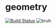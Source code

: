 # geometry
[![Build Status](https://travis-ci.org/Restov/geometry.svg?branch=master)](https://travis-ci.org/Restov/geometry)
![bruh](https://img.shields.io/static/v1?label=MadeIn&message=SibSUTIS&color=blue&logo=visual-studio-code)
